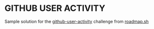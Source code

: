 # GITHUB USER ACTIVITY

Sample solution for the [github-user-activity](https://roadmap.sh/projects/github-user-activity) challenge from [roadmap.sh](https://roadmap.sh)